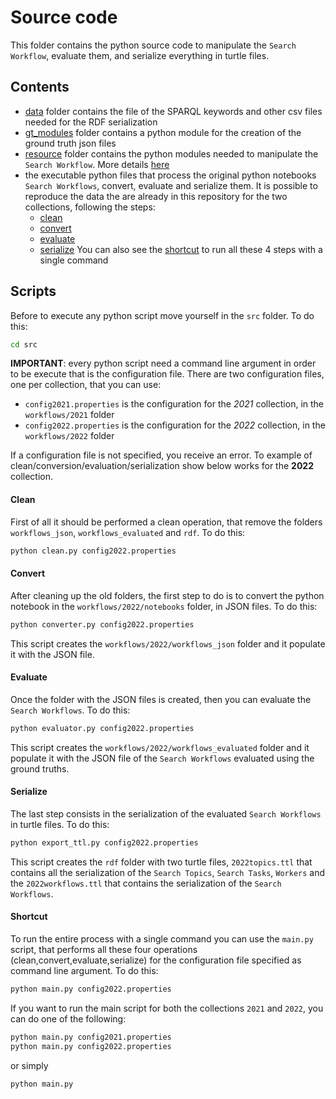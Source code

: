 # Source code

This folder contains the python source code to manipulate the `Search Workflow`, evaluate them, and serialize everything in turtle files.

## Contents
- [data](data/) folder contains the file of the SPARQL keywords and other csv files needed for the RDF serialization
- [gt_modules](gt_modules/) folder contains a python module for the creation of the ground truth json files
- [resource](resource/) folder contains the python modules needed to manipulate the `Search Workflow`. More details [here](resource/README.md)
- the executable python files that process the original python notebooks `Search Workflows`, convert, evaluate and serialize them. It is possible to reproduce the data the are already in this repository for the two collections, following the steps:
    - [clean](#clean)
    - [convert](#convert)
    - [evaluate](#evaluate)
    - [serialize](#serialize)
You can also see the [shortcut](#shortcut) to run all these 4 steps with a single command
## Scripts

Before to execute any python script move yourself in the `src` folder. To do this:

```bash
cd src
```

**IMPORTANT**: every python script need a command line argument in order to be execute that is the configuration file. There are two configuration files, one per collection, that you can use:
- `config2021.properties` is the configuration for the *2021* collection, in the `workflows/2021` folder
- `config2022.properties` is the configuration for the *2022* collection, in the `workflows/2022` folder

If a configuration file is not specified, you receive an error.
To example of clean/conversion/evaluation/serialization show below works for the **2022** collection. 

#### Clean

First of all it should be performed a clean operation, that remove the folders `workflows_json`, `workflows_evaluated` and `rdf`. To do this:

```bash
python clean.py config2022.properties
```

#### Convert 

After cleaning up the old folders, the first step to do is to convert the python notebook in the `workflows/2022/notebooks` folder, in JSON files. To do this:

```bash
python converter.py config2022.properties
```

This script creates the `workflows/2022/workflows_json` folder and it populate it with the JSON file.

#### Evaluate

Once the folder with the JSON files is created, then you can evaluate the `Search Workflows`. To do this:

```bash
python evaluator.py config2022.properties
```

This script creates the `workflows/2022/workflows_evaluated` folder and it populate it with the JSON file of the `Search Workflows` evaluated using the ground truths.

#### Serialize

The last step consists in the serialization of the evaluated `Search Workflows` in turtle files. To do this:

```bash
python export_ttl.py config2022.properties
```

This script creates the `rdf` folder with two turtle files, `2022topics.ttl` that contains all the serialization of the `Search Topics`, `Search Tasks`, `Workers` and the `2022workflows.ttl` that contains the serialization of the `Search Workflows`.

#### Shortcut

To run the entire process with a single command you can use the `main.py` script, that performs all these four operations (clean,convert,evaluate,serialize) for the configuration file specified as command line argument. To do this:

```bash
python main.py config2022.properties
```

If you want to run the main script for both the collections `2021` and `2022`, you can do one of the following:

```bash
python main.py config2021.properties
python main.py config2022.properties
```

or simply

```bash
python main.py
```
